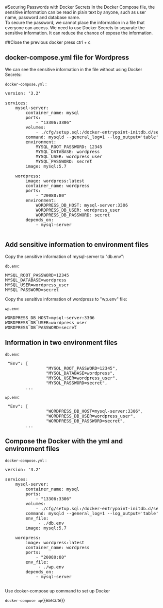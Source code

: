 #Securing Passwords with Docker Secrets
In the Docker Compose file, the sensitive information can be read in plain text by anyone, such as user name, password and database name.
<br>
To secure the password, we cannot place the information in a file that everyone can access. We need to use Docker Secrets to separate the sensitive information. It can reduce the chance of expose the information.

##Close the previous docker
press ctrl + c
## docker-compose.yml file for Wordpress
We can see the sensitive information in the file without using Docker Secrets:

`docker-compose.yml` :
<pre class="file" data-target="clipboard">
version: '3.2' 
 
services: 
    mysql-server: 
        container_name: mysql 
        ports: 
            - "13306:3306"    
        volumes:  
            - ./cfg/setup.sql:/docker-entrypoint-initdb.d/setup.sql
        command: mysqld --general_log=1 --log_output='table'
        environment: 
            MYSQL_ROOT_PASSWORD: 12345 
            MYSQL_DATABASE: wordpress 
            MYSQL_USER: wordpress_user 
            MYSQL_PASSWORD: secret 
        image: mysql:5.7 
    
    wordpress: 
        image: wordpress:latest 
        container_name: wordpress 
        ports: 
            - "20080:80" 
        environment: 
            WORDPRESS_DB_HOST: mysql-server:3306 
            WORDPRESS_DB_USER: wordpress_user 
            WORDPRESS_DB_PASSWORD: secret 
        depends_on: 
            - mysql-server 

</pre>

## Add sensitive information to environment files
Copy the sensitive information of mysql-server to "db.env":

`db.env`:
<pre class="file" data-target="clipboard">
MYSQL_ROOT_PASSWORD=12345
MYSQL_DATABASE=wordpress
MYSQL_USER=wordpress_user
MYSQL_PASSWORD=secret
</pre>

Copy the sensitive information of wordpress to "wp.env" file:

`wp.env`:
<pre class="file" data-target="clipboard">
WORDPRESS_DB_HOST=mysql-server:3306
WORDPRESS_DB_USER=wordpress_user
WORDPRESS_DB_PASSWORD=secret
</pre>

## Information in two environment files
`db.env`:
<pre>
 "Env": [
                "MYSQL_ROOT_PASSWORD=12345",
                "MYSQL_DATABASE=wordpress",
                "MYSQL_USER=wordpress_user",
                "MYSQL_PASSWORD=secret",
		...
</pre>

`wp.env`:
<pre>
 "Env": [
                "WORDPRESS_DB_HOST=mysql-server:3306",
                "WORDPRESS_DB_USER=wordpress_user",
                "WORDPRESS_DB_PASSWORD=secret",
		...
</pre>

## Compose the Docker with the yml and environment files
`docker-compose.yml` :
<pre class="file" data-target="clipboard">
version: '3.2' 
 
services: 
    mysql-server: 
        container_name: mysql 
        ports: 
            - "13306:3306"    
        volumes:  
            - ./cfg/setup.sql:/docker-entrypoint-initdb.d/setup.sql
        command: mysqld --general_log=1 --log_output='table'
        env_file:
             - ./db.env 
        image: mysql:5.7 
    
    wordpress: 
        image: wordpress:latest 
        container_name: wordpress 
        ports: 
            - "20080:80" 
        env_file:
             - ./wp.env 
        depends_on: 
            - mysql-server 

</pre>

Use dcoker-compose up command to set up Docker

`docker-compose up`{{execute}}